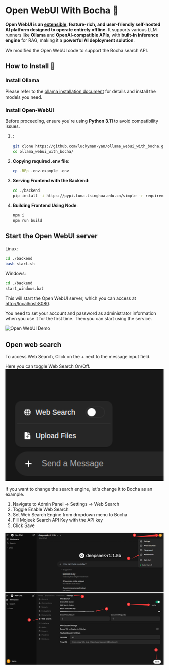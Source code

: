 # Open WebUI With Bocha 👋

**Open WebUI is an [extensible](https://github.com/open-webui/open-webui?tab=readme-ov-file), feature-rich, and user-friendly self-hosted AI platform designed to operate entirely offline.** It supports various LLM runners like **Ollama** and **OpenAI-compatible APIs**, with **built-in inference engine** for RAG, making it a **powerful AI deployment solution**.

We modified the Open WebUI code to support the Bocha search API.

## How to Install 🚀

### Install Ollama

Please refer to the [ollama installation document](https://ollama.readthedocs.io/en/quickstart/) for details and install the models you need.

### Install Open-WebUI

Before proceeding, ensure you're using **Python 3.11** to avoid compatibility issues.

1. :

   ```bash
   git clone https://github.com/luckyman-yan/ollama_webui_with_bocha.git
   cd ollama_webui_with_bocha/
   ```

2. **Copying required .env file**:

   ```bash
   cp -RPp .env.example .env
   ```

3. **Serving Frontend with the Backend**:

   ```bash
   cd ./backend
   pip install -i https://pypi.tuna.tsinghua.edu.cn/simple -r requirements.txt -U
   ```

4. **Building Frontend Using Node**:

   ```bash
   npm i
   npm run build
   ```

## Start the Open WebUI server

  Linux:

   ```bash
   cd ./backend
   bash start.sh
   ```

  Windows:
   ```bash
   cd ./backend
   start_windows.bat
   ```  

This will start the Open WebUI server, which you can access at [http://localhost:8080](http://localhost:8080).

You need to set your account and password as administrator information when you use it for the first time. Then you can start using the service.

![Open WebUI Demo](./demo.gif)

## Open web search

To access Web Search, Click on the + next to the message input field.

Here you can toggle Web Search On/Off. 
<img src="./pictures/webser_open.png" width="600" />

If you want to change the search engine, let's change it to Bocha as an example.
1. Navigate to Admin Panel -> Settings -> Web Search
2. Toggle Enable Web Search
3. Set Web Search Engine from dropdown menu to Bocha
4. Fill Mojeek Search API Key with the API key
5. Click Save
<img src="./pictures/webser_change2.png" width="600" />
<img src="./pictures/webser_change3.png" width="600" />